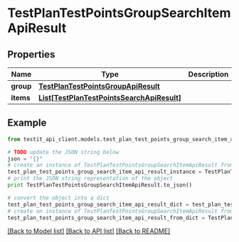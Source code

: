 # TestPlanTestPointsGroupSearchItemApiResult


## Properties
Name | Type | Description | Notes
------------ | ------------- | ------------- | -------------
**group** | [**TestPlanTestPointsGroupApiResult**](TestPlanTestPointsGroupApiResult.md) |  | 
**items** | [**List[TestPlanTestPointsSearchApiResult]**](TestPlanTestPointsSearchApiResult.md) |  | 

## Example

```python
from testit_api_client.models.test_plan_test_points_group_search_item_api_result import TestPlanTestPointsGroupSearchItemApiResult

# TODO update the JSON string below
json = "{}"
# create an instance of TestPlanTestPointsGroupSearchItemApiResult from a JSON string
test_plan_test_points_group_search_item_api_result_instance = TestPlanTestPointsGroupSearchItemApiResult.from_json(json)
# print the JSON string representation of the object
print TestPlanTestPointsGroupSearchItemApiResult.to_json()

# convert the object into a dict
test_plan_test_points_group_search_item_api_result_dict = test_plan_test_points_group_search_item_api_result_instance.to_dict()
# create an instance of TestPlanTestPointsGroupSearchItemApiResult from a dict
test_plan_test_points_group_search_item_api_result_from_dict = TestPlanTestPointsGroupSearchItemApiResult.from_dict(test_plan_test_points_group_search_item_api_result_dict)
```
[[Back to Model list]](../README.md#documentation-for-models) [[Back to API list]](../README.md#documentation-for-api-endpoints) [[Back to README]](../README.md)


